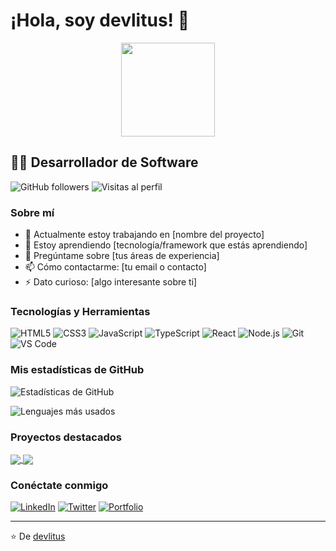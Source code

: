 # ¡Hola, soy devlitus! 👋



<div align="center">
  <img src="https://raw.githubusercontent.com/gist/brudnak/aba00c9a1c92d226f68e8ad8ba1e0a40/raw/e1e4a92f6072d15014f19aa8903d24a1ac0c41a1/pacman.gif" width="150">
</div>

## 👨‍💻 Desarrollador de Software

![GitHub followers](https://img.shields.io/github/followers/devlitus?style=social)
![Visitas al perfil](https://komarev.com/ghpvc/?username=devlitus)

### Sobre mí

- 🔭 Actualmente estoy trabajando en [nombre del proyecto]
- 🌱 Estoy aprendiendo [tecnología/framework que estás aprendiendo]
- 💬 Pregúntame sobre [tus áreas de experiencia]
- 📫 Cómo contactarme: [tu email o contacto]
- ⚡ Dato curioso: [algo interesante sobre ti]

### Tecnologías y Herramientas

![HTML5](https://img.shields.io/badge/-HTML5-E34F26?style=flat-square&logo=html5&logoColor=white)
![CSS3](https://img.shields.io/badge/-CSS3-1572B6?style=flat-square&logo=css3)
![JavaScript](https://img.shields.io/badge/-JavaScript-F7DF1E?style=flat-square&logo=javascript&logoColor=black)
![TypeScript](https://img.shields.io/badge/-TypeScript-007ACC?style=flat-square&logo=typescript&logoColor=white)
![React](https://img.shields.io/badge/-React-61DAFB?style=flat-square&logo=react&logoColor=black)
![Node.js](https://img.shields.io/badge/-Node.js-339933?style=flat-square&logo=node.js&logoColor=white)
![Git](https://img.shields.io/badge/-Git-F05032?style=flat-square&logo=git&logoColor=white)
![VS Code](https://img.shields.io/badge/-VS%20Code-007ACC?style=flat-square&logo=visual-studio-code)

### Mis estadísticas de GitHub

![Estadísticas de GitHub](https://github-readme-stats.vercel.app/api?username=devlitus&show_icons=true&theme=radical)

![Lenguajes más usados](https://github-readme-stats.vercel.app/api/top-langs/?username=devlitus&layout=compact&theme=radical)

### Proyectos destacados

<a href="https://github.com/devlitus/proyecto-1">
  <img align="center" src="https://github-readme-stats.vercel.app/api/pin/?username=devlitus&repo=proyecto-1&theme=radical" />
</a>
<a href="https://github.com/devlitus/proyecto-2">
  <img align="center" src="https://github-readme-stats.vercel.app/api/pin/?username=devlitus&repo=proyecto-2&theme=radical" />
</a>

### Conéctate conmigo

[![LinkedIn](https://img.shields.io/badge/-LinkedIn-0077B5?style=flat-square&logo=linkedin&logoColor=white)](https://linkedin.com/in/tu-perfil)
[![Twitter](https://img.shields.io/badge/-Twitter-1DA1F2?style=flat-square&logo=twitter&logoColor=white)](https://twitter.com/tu-usuario)
[![Portfolio](https://img.shields.io/badge/-Portfolio-000000?style=flat-square&logo=react&logoColor=white)](https://tu-sitio-web.com)

---

⭐️ De [devlitus](https://github.com/devlitus)
